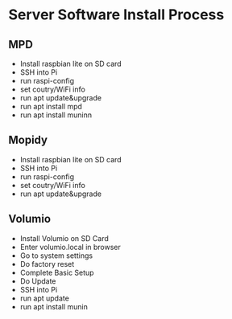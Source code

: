 # Server Software Install Process

## MPD

- Install raspbian lite on SD card
- SSH into Pi
- run raspi-config
 - set coutry/WiFi info
- run apt update&upgrade
- run apt install mpd
- run apt install muninn

## Mopidy

- Install raspbian lite on SD card
- SSH into Pi
- run raspi-config
 - set coutry/WiFi info
- run apt update&upgrade

## Volumio

- Install Volumio on SD Card
- Enter volumio.local in browser
- Go to system settings
 - Do factory reset
 - Complete Basic Setup
 - Do Update
- SSH into Pi
- run apt update
- run apt install munin
